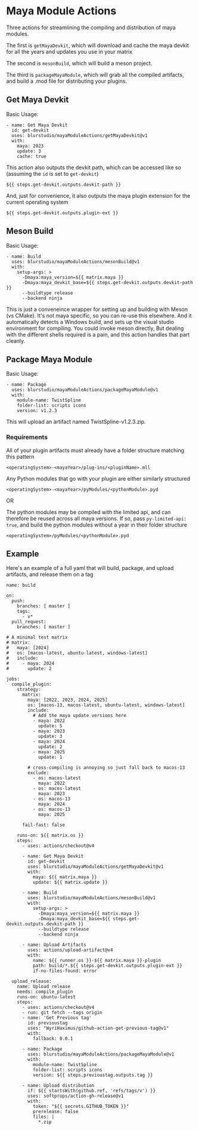 # Maya Module Actions

Three actions for streamlining the compiling and distribution of maya modules.

The first is `getMayaDevkit`, which will download and cache the maya devkit for all the years and updates you use in your matrix

The second is `mesonBuild`, which will build a meson project.

The third is `packageMayaModule`, which will grab all the compiled artifacts, and build a .mod file for distributing your plugins.


## Get Maya Devkit

Basic Usage:

```
- name: Get Maya Devkit
  id: get-devkit
  uses: blurstudio/mayaModuleActions/getMayaDevkit@v1
  with:
    maya: 2023
    update: 3
    cache: true
```

This action also outputs the devkit path, which can be accessed like so (assuming the `id` is set to `get-devkit`)

```
${{ steps.get-devkit.outputs.devkit-path }}
```

And, just for convenience, it also outputs the maya plugin extension for the current operating system

```
${{ steps.get-devkit.outputs.plugin-ext }}
```


## Meson Build

Basic Usage: 

```
- name: Build
  uses: blurstudio/mayaModuleActions/mesonBuild@v1
  with:
    setup-args: >
      -Dmaya:maya_version=${{ matrix.maya }}
      -Dmaya:maya_devkit_base=${{ steps.get-devkit.outputs.devkit-path }}
      --buildtype release
      --backend ninja
```

This is just a conveneince wrapper for setting up and building with Meson (vs CMake). It's not maya specific, so you can re-use this elsewhere.
And it automatically detects a Windows build, and sets up the visual studio environment for compiling.
You could invoke meson directly, But dealing with the different shells required is a pain, and this action handles that part cleanly.


## Package Maya Module

Basic Usage:

```
- name: Package
  uses: blurstudio/mayaModuleActions/packageMayaModule@v1
  with: 
    module-name: TwistSpline
    folder-list: scripts icons
    version: v1.2.3
```

This will upload an artifact named TwistSpline-v1.2.3.zip.

### Requirements

All of your plugin artifacts must already have a folder structure matching this pattern

    <operatingSystem>-<mayaYear>/plug-ins/<pluginName>.mll


Any Python modules that go with your plugin are either similarly structured

    <operatingSystem>-<mayaYear>/pyModules/<pythonModule>.pyd

OR

The python modules may be compiled with the limited api, and can therefore be reused across all maya versions. If so, pass `py-limited-api: true`, and build the python modules without a year in their folder structure

    <operatingSystem>/pyModules/<pythonModule>.pyd

## Example

Here's an example of a full yaml that will build, package, and upload artifacts, and release them on a tag

```
name: build

on:
  push:
    branches: [ master ]
    tags:
      - v*
  pull_request:
    branches: [ master ]

# A minimal test matrix 
# matrix:
#   maya: [2024]
#   os: [macos-latest, ubuntu-latest, windows-latest]
#   include: 
#     - maya: 2024
#       update: 2

jobs:
  compile_plugin:
    strategy:
      matrix:
        maya: [2022, 2023, 2024, 2025]
        os: [macos-13, macos-latest, ubuntu-latest, windows-latest]
        include: 
          # Add the maya update versions here
          - maya: 2022
            update: 5
          - maya: 2023
            update: 3
          - maya: 2024
            update: 2
          - maya: 2025
            update: 1

        # cross-compiling is annoying so just fall back to macos-13
        exclude: 
          - os: macos-latest
            maya: 2022
          - os: macos-latest
            maya: 2023
          - os: macos-13
            maya: 2024
          - os: macos-13
            maya: 2025

      fail-fast: false

    runs-on: ${{ matrix.os }}
    steps:
      - uses: actions/checkout@v4

      - name: Get Maya Devkit
        id: get-devkit
        uses: blurstudio/mayaModuleActions/getMayaDevkit@v1
        with:
          maya: ${{ matrix.maya }}
          update: ${{ matrix.update }}

      - name: Build
        uses: blurstudio/mayaModuleActions/mesonBuild@v1
        with:
          setup-args: >
            -Dmaya:maya_version=${{ matrix.maya }}
            -Dmaya:maya_devkit_base=${{ steps.get-devkit.outputs.devkit-path }}
            --buildtype release
            --backend ninja

      - name: Upload Artifacts
        uses: actions/upload-artifact@v4
        with:
          name: ${{ runner.os }}-${{ matrix.maya }}-plugin
          path: build/*.${{ steps.get-devkit.outputs.plugin-ext }}
          if-no-files-found: error

  upload_release:
    name: Upload release
    needs: compile_plugin
    runs-on: ubuntu-latest
    steps:
      - uses: actions/checkout@v4
      - run: git fetch --tags origin
      - name: 'Get Previous tag'
        id: previoustag
        uses: "WyriHaximus/github-action-get-previous-tag@v1"
        with:
          fallback: 0.0.1

      - name: Package
        uses: blurstudio/mayaModuleActions/packageMayaModule@v1
        with: 
          module-name: TwistSpline
          folder-list: scripts icons
          version: ${{ steps.previoustag.outputs.tag }}

      - name: Upload distribution
        if: ${{ startsWith(github.ref, 'refs/tags/v') }}
        uses: softprops/action-gh-release@v1
        with:
          token: "${{ secrets.GITHUB_TOKEN }}"
          prerelease: false
          files: |
            *.zip
```
